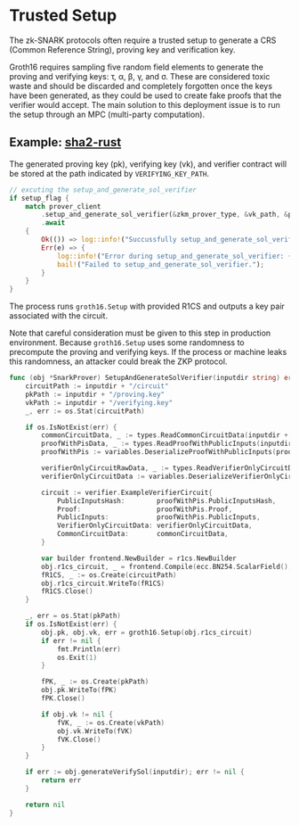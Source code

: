 # Trusted Setup

The zk-SNARK protocols often require a trusted setup to generate a CRS (Common Reference String), proving key and verification key.

Groth16 requires sampling five random field elements to generate the proving and verifying keys: τ, α, β, γ, and σ. These are considered toxic waste and should be discarded and completely forgotten once the keys have been generated, as they could be used to create fake proofs that the verifier would accept. The main solution to this deployment issue is to run the setup through an MPC (multi-party computation).

## Example: [sha2-rust](https://github.com/zkMIPS/zkm-project-template/blob/main/host-program/sha2-rust/src/main.rs)

The generated proving key (pk), verifying key (vk), and verifier contract will be stored at the path indicated by `VERIFYING_KEY_PATH`.

```rust
// excuting the setup_and_generate_sol_verifier
if setup_flag {
    match prover_client
        .setup_and_generate_sol_verifier(&zkm_prover_type, &vk_path, &prover_input)
        .await
    {
        Ok(()) => log::info!("Succussfully setup_and_generate_sol_verifier."),
        Err(e) => {
            log::info!("Error during setup_and_generate_sol_verifier: {}", e);
            bail!("Failed to setup_and_generate_sol_verifier.");
        }
    }
}
```

The process runs `groth16.Setup` with provided R1CS and outputs a key pair associated with the circuit.

Note that careful consideration must be given to this step in production environment. Because `groth16.Setup` uses some randomness to precompute the proving and verifying keys. If the process or machine leaks this randomness, an attacker could break the ZKP protocol.

```go
func (obj *SnarkProver) SetupAndGenerateSolVerifier(inputdir string) error {
	circuitPath := inputdir + "/circuit"
	pkPath := inputdir + "/proving.key"
	vkPath := inputdir + "/verifying.key"
	_, err := os.Stat(circuitPath)

	if os.IsNotExist(err) {
		commonCircuitData, _ := types.ReadCommonCircuitData(inputdir + "/common_circuit_data.json")
		proofWithPisData, _ := types.ReadProofWithPublicInputs(inputdir + "/proof_with_public_inputs.json")
		proofWithPis := variables.DeserializeProofWithPublicInputs(proofWithPisData)

		verifierOnlyCircuitRawData, _ := types.ReadVerifierOnlyCircuitData(inputdir + "/verifier_only_circuit_data.json")
		verifierOnlyCircuitData := variables.DeserializeVerifierOnlyCircuitData(verifierOnlyCircuitRawData)

		circuit := verifier.ExampleVerifierCircuit{
			PublicInputsHash:        proofWithPis.PublicInputsHash,
			Proof:                   proofWithPis.Proof,
			PublicInputs:            proofWithPis.PublicInputs,
			VerifierOnlyCircuitData: verifierOnlyCircuitData,
			CommonCircuitData:       commonCircuitData,
		}

		var builder frontend.NewBuilder = r1cs.NewBuilder
		obj.r1cs_circuit, _ = frontend.Compile(ecc.BN254.ScalarField(), builder, &circuit)
		fR1CS, _ := os.Create(circuitPath)
		obj.r1cs_circuit.WriteTo(fR1CS)
		fR1CS.Close()
	}

	_, err = os.Stat(pkPath)
	if os.IsNotExist(err) {
		obj.pk, obj.vk, err = groth16.Setup(obj.r1cs_circuit)
		if err != nil {
			fmt.Println(err)
			os.Exit(1)
		}

		fPK, _ := os.Create(pkPath)
		obj.pk.WriteTo(fPK)
		fPK.Close()

		if obj.vk != nil {
			fVK, _ := os.Create(vkPath)
			obj.vk.WriteTo(fVK)
			fVK.Close()
		}
	}

	if err := obj.generateVerifySol(inputdir); err != nil {
		return err
	}

	return nil
}
```
